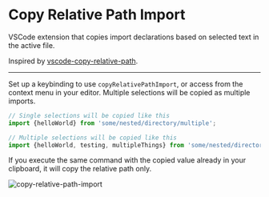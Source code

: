 # Copy Relative Path Import

VSCode extension that copies import declarations based on selected text in the active file.

Inspired by [vscode-copy-relative-path](https://github.com/alexdima/vscode-copy-relative-path).

---

Set up a keybinding to use `copyRelativePathImport`, or access from the context menu in your editor. Multiple selections will be copied as multiple imports.

```js
// Single selections will be copied like this
import {helloWorld} from 'some/nested/directory/multiple';

// Multiple selections will be copied like this
import {helloWorld, testing, multipleThings} from 'some/nested/directory/multiple';
```

If you execute the same command with the copied value already in your clipboard, it will copy the relative path only.


![copy-relative-path-import](https://user-images.githubusercontent.com/1461792/230654490-df7f93e2-07c1-4bbf-b7a3-bf97ba2cada3.gif)

